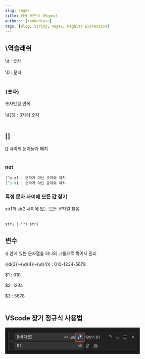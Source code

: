 ```yaml
---
slug: regex 
title: 정규 표현식 (Regex)
authors: [rookedsysc] 
tags: [Blog, String, Regex, Regular Expression]
---
```


## \역슬래쉬
\d : 숫자 <br></br>
\D : 문자 <br></br>

### {숫자} 
숫자만큼 반복 <br></br>
\d{3} : 3자리 숫자 <br></br>

## []
[] 사이의 문자들과 매치 <br></br>
### not 
```dart
[^a-z] : 문자가 아닌 숫자와 매치
[^0-9] : 숫자가 아닌 문자와 매치 
```

### 특정 문자 사이에 모든 값 찾기
str1과 str2 사이에 있는 모든 문자열 찾음<br></br>
```dart
str1 (.*?) str2
```


## 변수
() 안에 있는 문자열을 하나의 그룹으로 묶어서 관리 <br></br>
(\d{3})-(\d{4})-(\d{4}) : 010-1234-5678 <br></br>
$1 : 010 <br></br>
$2: 1234 <br></br>
$3 : 5678 <br></br>

## VScode 찾기 정규식 사용법

![](./img/regex/vscode_regex.png)
